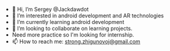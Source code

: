 - 👋 Hi, I’m Sergey @Jackdawdot
- 👀 I’m interested in android development and AR technologies
- 🌱 I’m currently learning android development
- 💞️ I’m looking to collaborate on learning projects.
- Need more practice so I'm looking for internship.
- 📫 How to reach me: strong.zhigunovoj@gmail.com

<!---
Jackdawdot/Jackdawdot is a ✨ special ✨ repository because its `README.md` (this file) appears on your GitHub profile.
You can click the Preview link to take a look at your changes.
--->
